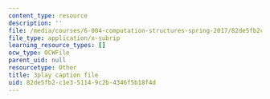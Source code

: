 ```yaml
---
content_type: resource
description: ''
file: /media/courses/6-004-computation-structures-spring-2017/82de5fb2c1e351149c2b4346f5b18f4d_LWE5p2sCI6o.vtt
file_type: application/x-subrip
learning_resource_types: []
ocw_type: OCWFile
parent_uid: null
resourcetype: Other
title: 3play caption file
uid: 82de5fb2-c1e3-5114-9c2b-4346f5b18f4d
---
```

